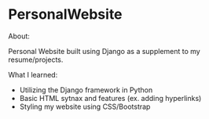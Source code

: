 # PersonalWebsite

About:

Personal Website built using Django as a supplement to my resume/projects.

What I learned:

- Utilizing the Django framework in Python
- Basic HTML sytnax and features (ex. adding hyperlinks)
- Styling my website using CSS/Bootstrap
